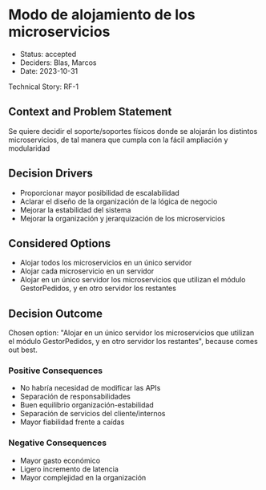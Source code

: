 # Modo de alojamiento de los microservicios

* Status: accepted
* Deciders: Blas, Marcos
* Date: 2023-10-31

Technical Story: RF-1

## Context and Problem Statement

Se quiere decidir el soporte/soportes físicos donde se alojarán los distintos microservicios, de tal manera que cumpla con la fácil ampliación y modularidad

## Decision Drivers

* Proporcionar mayor posibilidad de escalabilidad
* Aclarar el diseño de la organización de la lógica de negocio
* Mejorar la estabilidad del sistema
* Mejorar la organización y jerarquización de los microservicios

## Considered Options

* Alojar todos los microservicios en un único servidor
* Alojar cada microservicio en un servidor
* Alojar en un único servidor los microservicios que utilizan el módulo GestorPedidos, y en otro servidor los restantes

## Decision Outcome

Chosen option: "Alojar en un único servidor los microservicios que utilizan el módulo GestorPedidos, y en otro servidor los restantes", because comes out best.

### Positive Consequences

* No habría necesidad de modificar las APIs
* Separación de responsabilidades
* Buen equilibrio organización-estabilidad
* Separación de servicios del cliente/internos
* Mayor fiabilidad frente a caídas

### Negative Consequences

* Mayor gasto económico
* Ligero incremento de latencia
* Mayor complejidad en la organización
